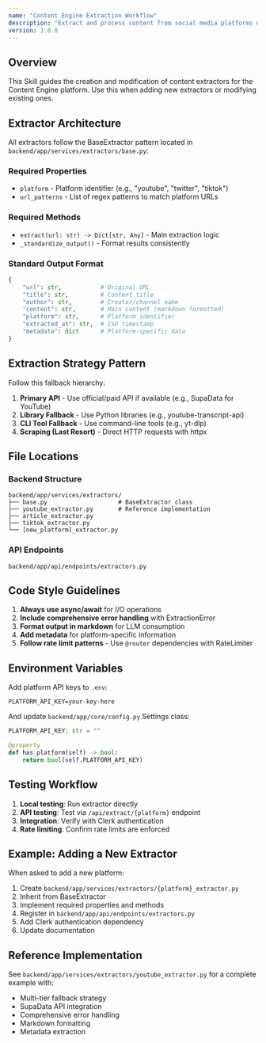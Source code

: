 ```yaml
---
name: "Content Engine Extraction Workflow"
description: "Extract and process content from social media platforms using the Content Engine's standardized workflow and architecture patterns"
version: 1.0.0
---
```


## Overview
This Skill guides the creation and modification of content extractors for the Content Engine platform. Use this when adding new extractors or modifying existing ones.

## Extractor Architecture

All extractors follow the BaseExtractor pattern located in `backend/app/services/extractors/base.py`:

### Required Properties
- `platform` - Platform identifier (e.g., "youtube", "twitter", "tiktok")
- `url_patterns` - List of regex patterns to match platform URLs

### Required Methods
- `extract(url: str) -> Dict[str, Any]` - Main extraction logic
- `_standardize_output()` - Format results consistently

### Standard Output Format
```python
{
    "url": str,           # Original URL
    "title": str,         # Content title
    "author": str,        # Creator/channel name
    "content": str,       # Main content (markdown formatted)
    "platform": str,      # Platform identifier
    "extracted_at": str,  # ISO timestamp
    "metadata": dict      # Platform-specific data
}
```

## Extraction Strategy Pattern

Follow this fallback hierarchy:
1. **Primary API** - Use official/paid API if available (e.g., SupaData for YouTube)
2. **Library Fallback** - Use Python libraries (e.g., youtube-transcript-api)
3. **CLI Tool Fallback** - Use command-line tools (e.g., yt-dlp)
4. **Scraping (Last Resort)** - Direct HTTP requests with httpx

## File Locations

### Backend Structure
```
backend/app/services/extractors/
├── base.py                    # BaseExtractor class
├── youtube_extractor.py       # Reference implementation
├── article_extractor.py
├── tiktok_extractor.py
└── [new_platform]_extractor.py
```

### API Endpoints
```
backend/app/api/endpoints/extractors.py
```

## Code Style Guidelines

1. **Always use async/await** for I/O operations
2. **Include comprehensive error handling** with ExtractionError
3. **Format output in markdown** for LLM consumption
4. **Add metadata** for platform-specific information
5. **Follow rate limit patterns** - Use `@router` dependencies with RateLimiter

## Environment Variables

Add platform API keys to `.env`:
```
PLATFORM_API_KEY=your-key-here
```

And update `backend/app/core/config.py` Settings class:
```python
PLATFORM_API_KEY: str = ""

@property
def has_platform(self) -> bool:
    return bool(self.PLATFORM_API_KEY)
```

## Testing Workflow

1. **Local testing**: Run extractor directly
2. **API testing**: Test via `/api/extract/{platform}` endpoint
3. **Integration**: Verify with Clerk authentication
4. **Rate limiting**: Confirm rate limits are enforced

## Example: Adding a New Extractor

When asked to add a new platform:
1. Create `backend/app/services/extractors/{platform}_extractor.py`
2. Inherit from BaseExtractor
3. Implement required properties and methods
4. Register in `backend/app/api/endpoints/extractors.py`
5. Add Clerk authentication dependency
6. Update documentation

## Reference Implementation

See `backend/app/services/extractors/youtube_extractor.py` for a complete example with:
- Multi-tier fallback strategy
- SupaData API integration
- Comprehensive error handling
- Markdown formatting
- Metadata extraction
